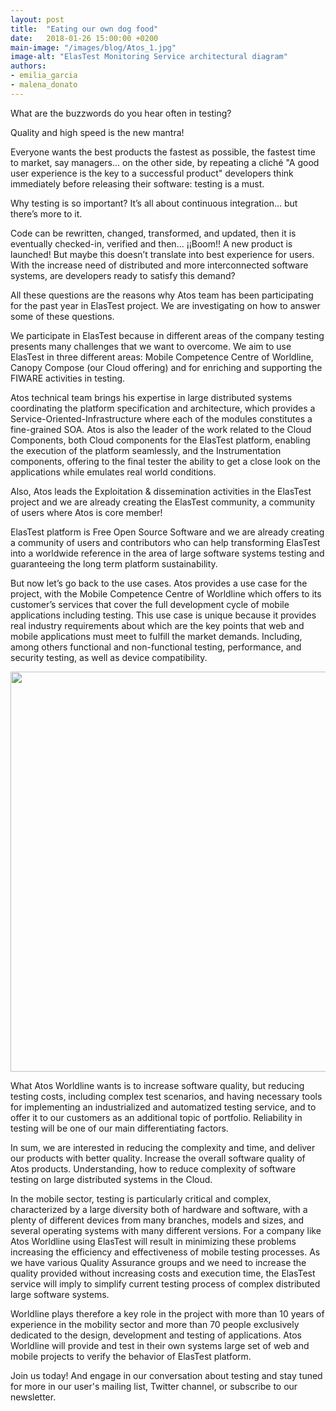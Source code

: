 ```yaml
---
layout: post
title:  "Eating our own dog food"
date:   2018-01-26 15:00:00 +0200
main-image: "/images/blog/Atos_1.jpg"
image-alt: "ElasTest Monitoring Service architectural diagram"
authors:
- emilia_garcia
- malena_donato
---
```


What are the buzzwords do you hear often in testing?

Quality and high speed is the new mantra! 

Everyone wants the best products the fastest as possible, the fastest time to market, say managers... on the other side, by repeating a cliché "A good user experience is the key to a successful product" developers think immediately before releasing their software: testing is a must. 

Why testing is so important? It’s all about continuous integration... but there’s more to it.  

Code can be rewritten, changed, transformed, and updated, then it is eventually checked-in, verified and then... ¡¡Boom!! A new product is launched! But maybe this doesn’t translate into best experience for users. With the increase need of distributed and more interconnected software systems, are developers ready to satisfy this demand? 

All these questions are the reasons why Atos team has been participating for the past year in ElasTest project. We are investigating on how to answer some of these questions. 

We participate in ElasTest because in different areas of the company testing presents many challenges that we want to overcome. We aim to use ElasTest in three different areas: Mobile Competence Centre of Worldline, Canopy Compose (our Cloud offering) and for enriching and supporting the FIWARE activities in testing.

Atos technical team brings his expertise in large distributed systems coordinating the platform specification and architecture, which provides a Service-Oriented-Infrastructure where each of the modules constitutes a fine-grained SOA. Atos is also the leader of the work related to the Cloud Components, both Cloud components for the ElasTest platform, enabling the execution of the platform seamlessly, and the Instrumentation components, offering to the final tester the ability to get a close look on the applications while emulates real world conditions. 

Also, Atos leads the Exploitation & dissemination activities in the ElasTest project and we are already creating the ElasTest community, a community of users where Atos is core member!

ElasTest platform is Free Open Source Software and we are already creating a community of users and contributors who can help transforming ElasTest into a worldwide reference in the area of large software systems testing and guaranteeing the long term platform sustainability. 

But now let’s go back to the use cases. Atos provides a use case for the project, with the Mobile Competence Centre of Worldline which offers to its customer’s services that cover the full development cycle of mobile applications including testing.  This use case is unique because it provides real industry requirements about which are the key points that web and mobile applications must meet to fulfill the market demands. Including, among others functional and non-functional testing, performance, and security testing, as well as device compatibility.

<img src="/images/blog/Atos_2.jpg" width="640" class="img-responsive">

What Atos Worldline wants is to increase software quality, but reducing testing costs, including complex test scenarios, and having necessary tools for implementing an industrialized and automatized testing service, and to offer it to our customers as an additional topic of portfolio. Reliability in testing will be one of our main differentiating factors.

In sum, we are interested in reducing the complexity and time, and deliver our products with better quality. Increase the overall software quality of Atos products. Understanding, how to reduce complexity of software testing on large distributed systems in the Cloud.

In the mobile sector, testing is particularly critical and complex, characterized by a large diversity both of hardware and software, with a plenty of different devices from many branches, models and sizes, and several operating systems with many different versions. For a company like Atos Worldline using ElasTest will result in minimizing these problems increasing the efficiency and effectiveness of mobile testing processes. As we have various Quality Assurance groups and we need to increase the quality provided without increasing costs and execution time, the ElasTest service will imply to simplify current testing process of complex distributed large software systems.

Worldline plays therefore a key role in the project with more than 10 years of experience in the mobility sector and more than 70 people exclusively dedicated to the design, development and testing of applications. Atos Worldline will provide and test in their own systems large set of web and mobile projects to verify the behavior of ElasTest platform.

Join us today! And engage in our conversation about testing and stay tuned for more in our user's mailing list, Twitter channel, or subscribe to our newsletter.
